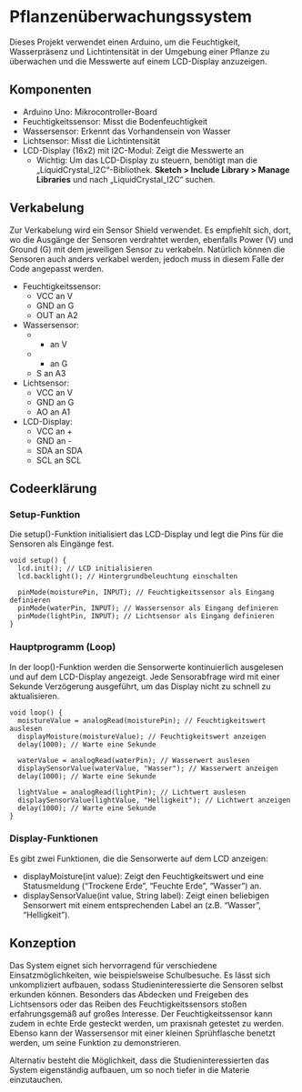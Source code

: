 # Pflanzenüberwachungssystem

Dieses Projekt verwendet einen Arduino, um die Feuchtigkeit, Wasserpräsenz und Lichtintensität in der Umgebung einer Pflanze zu überwachen und die Messwerte auf einem LCD-Display anzuzeigen.

## Komponenten

- Arduino Uno: Mikrocontroller-Board
- Feuchtigkeitssensor: Misst die Bodenfeuchtigkeit
- Wassersensor: Erkennt das Vorhandensein von Wasser
- Lichtsensor: Misst die Lichtintensität
- LCD-Display (16x2) mit I2C-Modul: Zeigt die Messwerte an
	- Wichtig: Um das LCD-Display zu steuern, benötigt man die „LiquidCrystal_I2C“-Bibliothek. **Sketch > Include Library > Manage Libraries** und nach „LiquidCrystal_I2C“ suchen. 

## Verkabelung

Zur Verkabelung wird ein Sensor Shield verwendet. Es empfiehlt sich, dort, wo die Ausgänge der Sensoren verdrahtet werden, ebenfalls Power (V) und Ground (G) mit dem jeweiligen Sensor zu verkabeln. Natürlich können die Sensoren auch anders verkabel werden, jedoch muss in diesem Falle der Code angepasst werden. 

- Feuchtigkeitssensor:
	- VCC an V
 	- GND an G 	 		 
	- OUT an A2 
- Wassersensor:
  	- + an V
 	- - an G 	
  	- S an A3 
- Lichtsensor:
	- VCC an V
 	- GND an G 	
  	- AO an A1 
- LCD-Display:
  	- VCC an +
 	- GND an -  	
	- SDA an SDA 
	- SCL an SCL  

## Codeerklärung

### Setup-Funktion

Die setup()-Funktion initialisiert das LCD-Display und legt die Pins für die Sensoren als Eingänge fest.

```
void setup() {
  lcd.init(); // LCD initialisieren
  lcd.backlight(); // Hintergrundbeleuchtung einschalten
  
  pinMode(moisturePin, INPUT); // Feuchtigkeitssensor als Eingang definieren
  pinMode(waterPin, INPUT); // Wassersensor als Eingang definieren
  pinMode(lightPin, INPUT); // Lichtsensor als Eingang definieren
}
```

### Hauptprogramm (Loop)

In der loop()-Funktion werden die Sensorwerte kontinuierlich ausgelesen und auf dem LCD-Display angezeigt. Jede Sensorabfrage wird mit einer Sekunde Verzögerung ausgeführt, um das Display nicht zu schnell zu aktualisieren.

```
void loop() {
  moistureValue = analogRead(moisturePin); // Feuchtigkeitswert auslesen
  displayMoisture(moistureValue); // Feuchtigkeitswert anzeigen
  delay(1000); // Warte eine Sekunde

  waterValue = analogRead(waterPin); // Wasserwert auslesen
  displaySensorValue(waterValue, "Wasser"); // Wasserwert anzeigen
  delay(1000); // Warte eine Sekunde

  lightValue = analogRead(lightPin); // Lichtwert auslesen
  displaySensorValue(lightValue, "Helligkeit"); // Lichtwert anzeigen
  delay(1000); // Warte eine Sekunde
}
```

### Display-Funktionen

Es gibt zwei Funktionen, die die Sensorwerte auf dem LCD anzeigen:

* displayMoisture(int value): Zeigt den Feuchtigkeitswert und eine Statusmeldung (“Trockene Erde”, “Feuchte Erde”, “Wasser”) an. 
* displaySensorValue(int value, String label): Zeigt einen beliebigen Sensorwert mit einem entsprechenden Label an (z.B. “Wasser”, “Helligkeit”).

## Konzeption 

Das System eignet sich hervorragend für verschiedene Einsatzmöglichkeiten, wie beispielsweise Schulbesuche. Es lässt sich unkompliziert aufbauen, sodass Studieninteressierte die Sensoren selbst erkunden können. Besonders das Abdecken und Freigeben des Lichtsensors oder das Reiben des Feuchtigkeitssensors stoßen erfahrungsgemäß auf großes Interesse. Der Feuchtigkeitssensor kann zudem in echte Erde gesteckt werden, um praxisnah getestet zu werden. Ebenso kann der Wassersensor mit einer kleinen Sprühflasche benetzt werden, um seine Funktion zu demonstrieren.

Alternativ besteht die Möglichkeit, dass die Studieninteressierten das System eigenständig aufbauen, um so noch tiefer in die Materie einzutauchen.
















